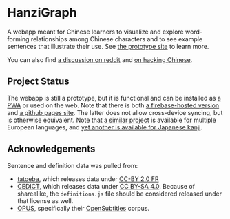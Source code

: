# HanziGraph
A webapp meant for Chinese learners to visualize and explore word-forming relationships among Chinese characters and to see example sentences that illustrate their use. See [the prototype site](https://hanzigraph.com) to learn more.

You can also find [a discussion on reddit](https://www.reddit.com/r/ChineseLanguage/comments/tcgps5/free_tool_to_learn_hanzi_get_example_sentences/) and [on hacking Chinese](https://challenges.hackingchinese.com/resources/stories/513-hanzigraph-visual-vocabulary-relationships).

## Project Status
The webapp is still a prototype, but it is functional and can be installed as [a PWA](https://developer.mozilla.org/en-US/docs/Web/Progressive_web_apps/Installing) or used on the web. Note that there is both [a firebase-hosted version](https://hanzigraph.com) and [a github pages site](https://mreichhoff.github.io/HanziGraph/). The latter does not allow cross-device syncing, but is otherwise equivalent. Note that [a similar project](https://mreichhoff.github.io/TrieLingual/) is available for multiple European languages, and [yet another is available for Japanese kanji](https://github.com/mreichhoff/JapaneseGraph).

## Acknowledgements
Sentence and definition data was pulled from:
* [tatoeba](https://tatoeba.org/), which releases data under [CC-BY 2.0 FR](https://creativecommons.org/licenses/by/2.0/fr/)
* [CEDICT](https://cc-cedict.org/editor/editor.php), which releases data under [CC BY-SA 4.0](https://creativecommons.org/licenses/by-sa/4.0/). Because of sharealike, the `definitions.js` file should be considered released under that license as well.
* [OPUS](https://opus.nlpl.eu/OpenSubtitles2018.php), specifically their [OpenSubtitles](http://www.opensubtitles.org/) corpus.
